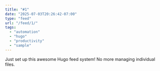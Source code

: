 ```yaml
---
title: "#1"
date: "2025-07-03T20:26:42-07:00"
type: "feed"
url: "/feed/1/"
tags:
  - "automation"
  - "hugo"
  - "productivity"
  - "sample"
---
```


Just set up this awesome Hugo feed system! No more managing individual files.
